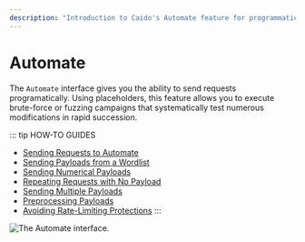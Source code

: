 ```yaml
---
description: "Introduction to Caido's Automate feature for programmatic request sending, brute-force attacks, and fuzzing campaigns."
---
```


# Automate

The `Automate` interface gives you the ability to send requests programatically. Using placeholders, this feature allows you to execute brute-force or fuzzing campaigns that systematically test numerous modifications in rapid succession.

::: tip HOW-TO GUIDES

- [Sending Requests to Automate](/guides/automate_requests.md)
- [Sending Payloads from a Wordlist](/guides/automate_wordlists.md)
- [Sending Numerical Payloads](/guides/automate_numerical.md)
- [Repeating Requests with No Payload](/guides/automate_null.md)
- [Sending Multiple Payloads](/guides/automate_multiple.md)
- [Preprocessing Payloads](/guides/automate_preprocessors.md)
- [Avoiding Rate-Limiting Protections](/guides/automate_rate_limiting.md)
:::

<img alt="The Automate interface." src="/_images/automate_interface.png" center>
